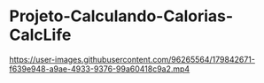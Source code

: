 # Projeto-Calculando-Calorias-CalcLife



https://user-images.githubusercontent.com/96265564/179842671-f639e948-a9ae-4933-9376-99a60418c9a2.mp4

